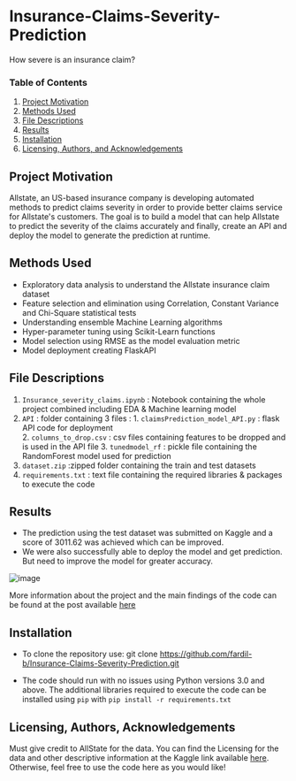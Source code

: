 # Insurance-Claims-Severity-Prediction
How severe is an insurance claim?


### Table of Contents

1.  [Project Motivation](#motivation)
2.  [Methods Used](#method)
3. [File Descriptions](#files)
4. [Results](#results)
2. [Installation](#installation)
5. [Licensing, Authors, and Acknowledgements](#licensing)

## Project Motivation<a name="motivation"></a>
Allstate, an US-based insurance company is developing automated methods to predict claims severity in order to provide better claims service for Allstate's customers. The goal is to build a model that can help Allstate to predict the severity of the claims accurately and  finally, create an API and deploy the model to generate the prediction at runtime. 

## Methods Used <a name="method"></a>
- Exploratory data analysis to understand the Allstate insurance claim dataset
- Feature selection and elimination using Correlation, Constant Variance and Chi-Square statistical tests
- Understanding ensemble Machine Learning algorithms 
- Hyper-parameter tuning using Scikit-Learn functions
- Model selection using RMSE as the model evaluation metric
- Model deployment creating FlaskAPI

## File Descriptions <a name="files"></a>
1. `Insurance_severity_claims.ipynb` : Notebook containing the whole project combined including EDA & Machine learning model
2. `API` : folder containing 3 files : 
                   1. `claimsPrediction_model_API.py` : flask API code for deployment       
                   2. `columns_to_drop.csv`  : csv files containing features to be dropped and is used in the API file
                   3. `tunedmodel_rf` : pickle file containing the RandomForest model used for prediction
3. `dataset.zip` :zipped folder containing the train and test datasets
4. `requirements.txt` : text file containing the required  libraries & packages to execute the code


## Results<a name="results"></a>
- The prediction using the test dataset was submitted on Kaggle and a score of 3011.62 was achieved which can be improved.
- We were also successfully able to deploy the model and get prediction. But need to improve the model for greater accuracy.

![image](https://user-images.githubusercontent.com/61830624/102217579-1242e300-3edd-11eb-8e8d-3aa3aba87bb8.png)

More information about the project and the main findings of the code can be found at the post available [here](https://fbhugaloo.medium.com/predicting-claims-severity-a-machine-learning-approach-e6744760d04c)

## Installation <a name="installation"></a>
- To clone the repository use: git clone https://github.com/fardil-b/Insurance-Claims-Severity-Prediction.git

- The code should run with no issues using Python versions 3.0 and above. The additional libraries required to execute the code can be installed using `pip` with `pip install -r requirements.txt`


## Licensing, Authors, Acknowledgements<a name="licensing"></a>
Must give credit to AllState for the data.  You can find the Licensing for the data and other descriptive information at the Kaggle link available [here](https://www.kaggle.com/c/allstate-claims-severity/data). Otherwise, feel free to use the code here as you would like! 

